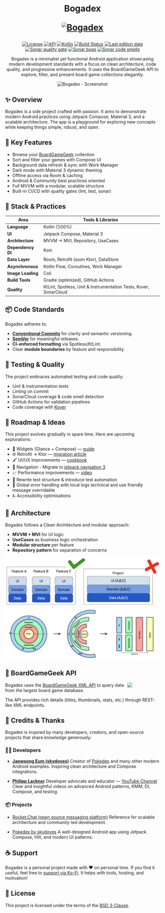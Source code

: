 <h1 align="center">Bogadex
<p align="center">
<a href="https://github.com/boitakub/Bogadex"><img src="https://raw.githubusercontent.com/boitakub/Bogadex/main/app/src/main/res/mipmap-xxhdpi/ic_launcher_foreground.png" width="150" alt="Bogadex" /></a>
</p>
</h1>

<p align="center">
  <a href="https://opensource.org/license/bsd-3-clause"><img alt="License" src="https://img.shields.io/github/license/boitakub/bogadex"></a>
  <a href="https://apilevels.com"><img alt="API" src="https://img.shields.io/badge/API-23%2B-brightgreen.svg?style=flat"/></a>
  <a href="https://kotlinlang.org/"><img alt="Kotlin" src="https://img.shields.io/badge/Kotlin-2.1.0-blue.svg?style=flat"/></a>
  <a href="https://github.com/boitakub/Bogadex/actions"><img alt="Build Status" src="https://img.shields.io/github/actions/workflow/status/boitakub/Bogadex/build_and_test.yml"></a>
  <a href="https://github.com/boitakub/Bogadex/commits/main/"><img alt="Last edition date" src="https://img.shields.io/date/1750080272?label=Last%20review"></a><br>
<a href="https://sonarcloud.io/project/overview?id=boitakub_Bogadex"><img alt="Sonar quality gate" src="https://sonarcloud.io/api/project_badges/measure?project=boitakub_Bogadex&metric=alert_status" /></a>
<a href="https://sonarcloud.io/project/overview?id=boitakub_Bogadex"><img alt="Sonar bugs" src="https://sonarcloud.io/api/project_badges/measure?project=boitakub_Bogadex&metric=bugs" /></a>
<a href="https://sonarcloud.io/project/overview?id=boitakub_Bogadex"><img alt="Sonar code smells" src="https://sonarcloud.io/api/project_badges/measure?project=boitakub_Bogadex&metric=code_smells" /></a>
</p>

<p align="center">
Bogadex is a minimalist yet functional Android application showcasing modern development standards with a focus on clean architecture, code quality, and progressive enhancements. It uses the BoardGameGeek API to explore, filter, and present board game collections elegantly.
</p>

<p align="center">
<img src="/docs/assets/capture_1.gif" height="500" alt="Bogadex - Screenshot"/>
</p>

## ✨ Overview

Bogadex is a side project crafted with passion. It aims to demonstrate modern Android practices using Jetpack Compose, Material 3, and a scalable architecture. The app is a playground for exploring new concepts while keeping things simple, robust, and open.

## 🔧 Key Features

- Browse your [BoardGameGeek](https://boardgamegeek.com/) collection
- Sort and filter your games with Compose UI
- Background data refresh & sync with Work Manager
- Dark mode with Material 3 dynamic theming
- Offline access via Room & caching
- Android & Community best practices oriented
- Full MVVM with a modular, scalable structure
- Built-in CI/CD with quality gates (lint, test, sonar)

## 🧬 Stack & Practices

| Area               | Tools & Libraries                                                 |
|--------------------|-------------------------------------------------------------------|
| **Language**        | Kotlin (100%)                                                     |
| **UI**              | Jetpack Compose, Material 3                                       |
| **Architecture**    | MVVM → MVI, Repository, UseCases                                  |
| **Dependency DI**   | Koin                                                              |
| **Data Layer**      | Room, Retrofit (soon Ktor), DataStore                             |
| **Asynchronous**    | Kotlin Flow, Coroutines, Work Manager                             |
| **Image Loading**   | Coil                                                              |
| **Build Tools**     | Gradle (optimized), GitHub Actions                                |
| **Quality**         | KtLint, Spotless, Unit & Instrumentation Tests, Kover, SonarCloud |

## 📦 Code Standards

Bogadex adheres to:

- **[Conventional Commits](https://www.conventionalcommits.org/en/v1.0.0/)** for clarity and semantic versioning.
- **[SemVer](https://semver.org/)** for meaningful releases.
- **CI-enforced formatting** via Spotless/KtLint.
- Clear **module boundaries** by feature and responsibility.

## 🧪 Testing & Quality

The project embraces automated testing and code quality:

- Unit & instrumentation tests
- Linting on commit
- SonarCloud coverage & code smell detection
- GitHub Actions for validation pipelines
- Code coverage with [Kover](https://kotlin.github.io/kotlinx-kover/)

## 🚧 Roadmap & Ideas

This project evolves gradually in spare time. Here are upcoming explorations:

- 🧩 Widgets (Glance + Compose) — [guide](https://joebirch.co/android/exploring-jetpack-compose-for-widgets-with-glance/)
- 🌐 Retrofit → Ktor — [migration article](https://medium.com/@santimattius/from-retrofit-to-ktorfit-on-the-way-to-kotlin-multiplatform-eebfa81f87ed)
- 🖌️️ UI/UX improvements — [cookbook](https://github.com/Gurupreet/ComposeCookBook)
- 🧭 Navigation - Migrate to [jetpack navigation 3](https://android-developers.googleblog.com/2025/05/announcing-jetpack-navigation-3-for-compose.html)
- 📈 Performance improvements — [video](https://www.youtube.com/watch?v=d8SXNwy6VDs&list=WL&index=5)
- 🔁 Rewrite test structure & introduce test automation
- 🧨 Global error handling with local logs technical and use friendly message overridable
- ♿ Accessibility optimisations

## 🧭 Architecture

Bogadex follows a Clean Architecture and modular approach:

- **MVVM + MVI** for UI logic
- **UseCases** as business logic orchestration
- **Modular structure** per feature
- **Repository pattern** for separation of concerns

<p align="center">
<img src="docs/assets/design_by_feature.png" alt="Design by feature"/>
<img src="docs/assets/clean_architecture.png" alt="Clean architecture"/>
</p>

## 🎲 BoardGameGeek API

<img src="https://images.squarespace-cdn.com/content/v1/5902292fd482e9284cf47b8d/1567633051478-PRQ3UHYD6YFJSP80U3YV/BGG.jpeg?format=1500w" align="right" width="21%"/>

Bogadex uses the [BoardGameGeek XML API](https://boardgamegeek.com/wiki/page/BGG_XML_API2) to query data from the largest board game database.

The API provides rich details (titles, thumbnails, stats, etc.) through REST-like XML endpoints.

## 🤝 Credits & Thanks

Bogadex is inspired by many developers, creators, and open-source projects that share knowledge generously:

### 👨‍💻 Developers

- **[Jaewoong Eum (skydoves)](https://github.com/skydoves)**
  Creator of [Pokedex](https://github.com/skydoves/Pokedex) and many other modern Android examples.
  Inspiring clean architecture and Compose integrations.

- **[Philipp Lackner](https://github.com/PhilippLackner)**
  Developer advocate and educator — [YouTube Channel](https://www.youtube.com/@PhilippLackner)
  Clear and insightful videos on advanced Android patterns, KMM, DI, Compose, and testing.

### 📦 Projects

- [Rocket.Chat (open source messaging platform)](https://github.com/RocketChat/Rocket.Chat)
  Reference for scalable architecture and community-led development.

- [Pokedex by skydoves](https://github.com/skydoves/Pokedex)
  A well-designed Android app using Jetpack Compose, Hilt, and modern UI patterns.

## ☕ Support

Bogadex is a personal project made with ❤️ on personal time. If you find it useful, feel free to [support via Ko-Fi](https://ko-fi.com/S6S4IFFOB). It helps with tools, hosting, and motivation!

## 📜 License

This project is licensed under the terms of the [BSD 3-Clause](LICENSE).
